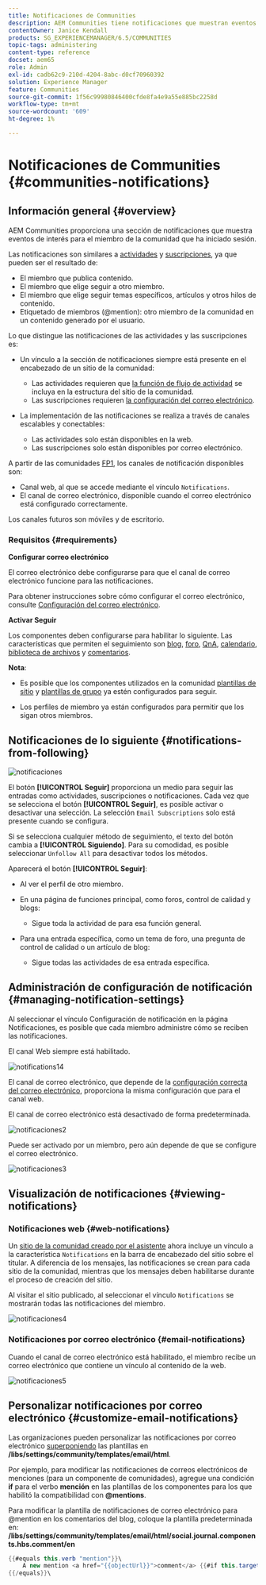 ```yaml
---
title: Notificaciones de Communities
description: AEM Communities tiene notificaciones que muestran eventos de interés para el miembro de la comunidad que ha iniciado sesión
contentOwner: Janice Kendall
products: SG_EXPERIENCEMANAGER/6.5/COMMUNITIES
topic-tags: administering
content-type: reference
docset: aem65
role: Admin
exl-id: cadb62c9-210d-4204-8abc-d0cf70960392
solution: Experience Manager
feature: Communities
source-git-commit: 1f56c99980846400cfde8fa4e9a55e885bc2258d
workflow-type: tm+mt
source-wordcount: '609'
ht-degree: 1%

---
```


# Notificaciones de Communities {#communities-notifications}

## Información general {#overview}

AEM Communities proporciona una sección de notificaciones que muestra eventos de interés para el miembro de la comunidad que ha iniciado sesión.

Las notificaciones son similares a [actividades](/help/communities/essentials-activities.md) y [suscripciones](/help/communities/subscriptions.md), ya que pueden ser el resultado de:

* El miembro que publica contenido.
* El miembro que elige seguir a otro miembro.
* El miembro que elige seguir temas específicos, artículos y otros hilos de contenido.
* Etiquetado de miembros (@mention): otro miembro de la comunidad en un contenido generado por el usuario.

Lo que distingue las notificaciones de las actividades y las suscripciones es:

* Un vínculo a la sección de notificaciones siempre está presente en el encabezado de un sitio de la comunidad:

   * Las actividades requieren que [la función de flujo de actividad](/help/communities/functions.md#activity-stream-function) se incluya en la estructura del sitio de la comunidad.
   * Las suscripciones requieren [la configuración del correo electrónico](/help/communities/email.md).

* La implementación de las notificaciones se realiza a través de canales escalables y conectables:

   * Las actividades solo están disponibles en la web.
   * Las suscripciones solo están disponibles por correo electrónico.

A partir de las comunidades [FP1](/help/communities/deploy-communities.md#latestfeaturepack), los canales de notificación disponibles son:

* Canal web, al que se accede mediante el vínculo `Notifications`.
* El canal de correo electrónico, disponible cuando el correo electrónico está configurado correctamente.

Los canales futuros son móviles y de escritorio.

### Requisitos  {#requirements}

**Configurar correo electrónico**

El correo electrónico debe configurarse para que el canal de correo electrónico funcione para las notificaciones.

Para obtener instrucciones sobre cómo configurar el correo electrónico, consulte [Configuración del correo electrónico](/help/communities/analytics.md).

**Activar Seguir**

Los componentes deben configurarse para habilitar lo siguiente. Las características que permiten el seguimiento son [blog](/help/communities/blog-feature.md), [foro](/help/communities/forum.md), [QnA](/help/communities/working-with-qna.md), [calendario](/help/communities/calendar.md), [biblioteca de archivos](/help/communities/file-library.md) y [comentarios](/help/communities/comments.md).

**Nota**:

* Es posible que los componentes utilizados en la comunidad [plantillas de sitio](/help/communities/sites.md) y [plantillas de grupo](/help/communities/tools-groups.md) ya estén configurados para seguir.

* Los perfiles de miembro ya están configurados para permitir que los sigan otros miembros.

## Notificaciones de lo siguiente {#notifications-from-following}

![notificaciones](assets/notifications.png)

El botón **[!UICONTROL Seguir]** proporciona un medio para seguir las entradas como actividades, suscripciones o notificaciones. Cada vez que se selecciona el botón **[!UICONTROL Seguir]**, es posible activar o desactivar una selección. La selección `Email Subscriptions` solo está presente cuando se configura.

Si se selecciona cualquier método de seguimiento, el texto del botón cambia a **[!UICONTROL Siguiendo]**. Para su comodidad, es posible seleccionar `Unfollow All` para desactivar todos los métodos.

Aparecerá el botón **[!UICONTROL Seguir]**:

* Al ver el perfil de otro miembro.
* En una página de funciones principal, como foros, control de calidad y blogs:

   * Sigue toda la actividad de para esa función general.

* Para una entrada específica, como un tema de foro, una pregunta de control de calidad o un artículo de blog:

   * Sigue todas las actividades de esa entrada específica.

## Administración de configuración de notificación {#managing-notification-settings}

Al seleccionar el vínculo Configuración de notificación en la página Notificaciones, es posible que cada miembro administre cómo se reciben las notificaciones.

El canal Web siempre está habilitado.

![notifications14](assets/notifications1.png)

El canal de correo electrónico, que depende de la [configuración correcta del correo electrónico](/help/communities/email.md), proporciona la misma configuración que para el canal web.

El canal de correo electrónico está desactivado de forma predeterminada.

![notificaciones2](assets/notifications2.png)

Puede ser activado por un miembro, pero aún depende de que se configure el correo electrónico.

![notificaciones3](assets/notifications3.png)

## Visualización de notificaciones  {#viewing-notifications}

### Notificaciones web {#web-notifications}

Un [sitio de la comunidad creado por el asistente](/help/communities/sites-console.md) ahora incluye un vínculo a la característica `Notifications` en la barra de encabezado del sitio sobre el titular. A diferencia de los mensajes, las notificaciones se crean para cada sitio de la comunidad, mientras que los mensajes deben habilitarse durante el proceso de creación del sitio.

Al visitar el sitio publicado, al seleccionar el vínculo `Notifications` se mostrarán todas las notificaciones del miembro.

![notificaciones4](assets/notifications4.png)

### Notificaciones por correo electrónico {#email-notifications}

Cuando el canal de correo electrónico está habilitado, el miembro recibe un correo electrónico que contiene un vínculo al contenido de la web.

![notificaciones5](assets/notifications5.png)

## Personalizar notificaciones por correo electrónico {#customize-email-notifications}

Las organizaciones pueden personalizar las notificaciones por correo electrónico [superponiendo](/help/communities/client-customize.md#overlays) las plantillas en **/libs/settings/community/templates/email/html**.

Por ejemplo, para modificar las notificaciones de correos electrónicos de menciones (para un componente de comunidades), agregue una condición **if** para el verbo **mención** en las plantillas de los componentes para los que habilitó la compatibilidad con **@mentions**.

Para modificar la plantilla de notificaciones de correo electrónico para @mention en los comentarios del blog, coloque la plantilla predeterminada en: **/libs/settings/community/templates/email/html/social.journal.components.hbs.comment/en**

```java
{{#equals this.verb "mention"}}\
    A new mention <a href="{{objectUrl}}">comment</a> {{#if this.target.properties.[jcr:title]}}to the article "{{{target.displayName}}}" {{/if}}was added by {{{user.name}}} on {{dateUtil this.published format="EEE, d MMM yyyy HH:mm:ss z"}}.\n \
{{/equals}}\
```
